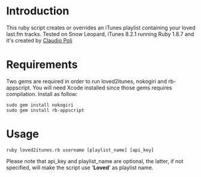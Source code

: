 # Introduction

This ruby script creates or overrides an iTunes playlist containing your loved last.fm tracks.
Tested on Snow Leopard, iTunes 8.2.1 running Ruby 1.8.7 and it's created by [Claudio Poli][]

# Requirements

Two gems are required in order to run loved2itunes, nokogiri and rb-appscript.
You will need Xcode installed since those gems requires compilation.
Install as follow:

    sudo gem install nokogiri
    sudo gem install rb-appscript

# Usage

    ruby loved2itunes.rb username [playlist_name] [api_key]

Please note that api\_key and playlist\_name are optional, the latter, if not specified, will make the script use '__Loved__' as playlist name.

[Claudio Poli]: http://www.icoretech.org